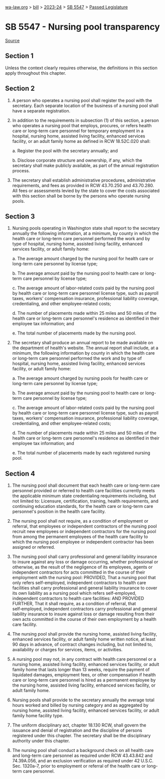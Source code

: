 [wa-law.org](/) > [bill](/bill/) > [2023-24](/bill/2023-24/) > [SB 5547](/bill/2023-24/sb/5547/) > [Passed Legislature](/bill/2023-24/sb/5547/S.PL/)

# SB 5547 - Nursing pool transparency

[Source](http://lawfilesext.leg.wa.gov/biennium/2023-24/Pdf/Bills/Senate%20Passed%20Legislature/5547-S.PL.pdf)

## Section 1
Unless the context clearly requires otherwise, the definitions in this section apply throughout this chapter.

## Section 2
1. A person who operates a nursing pool shall register the pool with the secretary. Each separate location of the business of a nursing pool shall have a separate registration.

2. In addition to the requirements in subsection (1) of this section, a person who operates a nursing pool that employs, procures, or refers health care or long-term care personnel for temporary employment in a hospital, nursing home, assisted living facility, enhanced services facility, or an adult family home as defined in RCW 18.52C.020 shall:

    a. Register the pool with the secretary annually; and

    b. Disclose corporate structure and ownership, if any, which the secretary shall make publicly available, as part of the annual registration process.

3. The secretary shall establish administrative procedures, administrative requirements, and fees as provided in RCW 43.70.250 and 43.70.280. All fees or assessments levied by the state to cover the costs associated with this section shall be borne by the persons who operate nursing pools.

## Section 3
1. Nursing pools operating in Washington state shall report to the secretary annually the following information, at a minimum, by county in which the health care or long-term care personnel performed the work and by type of hospital, nursing home, assisted living facility, enhanced services facility, or adult family home:

    a. The average amount charged by the nursing pool for health care or long-term care personnel by license type;

    b. The average amount paid by the nursing pool to health care or long-term care personnel by license type;

    c. The average amount of labor-related costs paid by the nursing pool by health care or long-term care personnel license type, such as payroll taxes, workers' compensation insurance, professional liability coverage, credentialing, and other employee-related costs;

    d. The number of placements made within 25 miles and 50 miles of the health care or long-term care personnel's residence as identified in their employee tax information; and

    e. The total number of placements made by the nursing pool.

2. The secretary shall produce an annual report to be made available on the department of health's website. The annual report shall include, at a minimum, the following information by county in which the health care or long-term care personnel performed the work and by type of hospital, nursing home, assisted living facility, enhanced services facility, or adult family home:

    a. The average amount charged by nursing pools for health care or long-term care personnel by license type;

    b. The average amount paid by the nursing pool to health care or long-term care personnel by license type;

    c. The average amount of labor-related costs paid by the nursing pool by health care or long-term care personnel license type, such as payroll taxes, workers' compensation insurance, professional liability coverage, credentialing, and other employee-related costs;

    d. The number of placements made within 25 miles and 50 miles of the health care or long-term care personnel's residence as identified in their employee tax information; and

    e. The total number of placements made by each registered nursing pool.

## Section 4
1. The nursing pool shall document that each health care or long-term care personnel provided or referred to health care facilities currently meets the applicable minimum state credentialing requirements including, but not limited to: Licensure, certification, training, health requirements, and continuing education standards, for the health care or long-term care personnel's position in the health care facility.

2. The nursing pool shall not require, as a condition of employment or referral, that employees or independent contractors of the nursing pool recruit new employees or independent contractors for the nursing pool from among the permanent employees of the health care facility to which the nursing pool employee or independent contractor has been assigned or referred.

3. The nursing pool shall carry professional and general liability insurance to insure against any loss or damage occurring, whether professional or otherwise, as the result of the negligence of its employees, agents or independent contractors for acts committed in the course of their employment with the nursing pool: PROVIDED, That a nursing pool that only refers self-employed, independent contractors to health care facilities shall carry professional and general liability insurance to cover its own liability as a nursing pool which refers self-employed, independent contractors to health care facilities: AND PROVIDED FURTHER, That it shall require, as a condition of referral, that self‑employed, independent contractors carry professional and general liability insurance to insure against loss or damage resulting from their own acts committed in the course of their own employment by a health care facility.

4. The nursing pool shall provide the nursing home, assisted living facility, enhanced services facility, or adult family home written notice, at least 90 days in advance, of contract changes including, but not limited to, availability or charges for services, items, or activities.

5. A nursing pool may not, in any contract with health care personnel or a nursing home, assisted living facility, enhanced services facility, or adult family home that lasts longer than 13 weeks, require the payment of liquidated damages, employment fees, or other compensation if health care or long-term care personnel is hired as a permanent employee by the nursing home, assisted living facility, enhanced services facility, or adult family home.

6. Nursing pools shall provide to the secretary annually the average total hours worked and billed by nursing category and as aggregated by nursing home, assisted living facility, enhanced services facility, or adult family home facility type.

7. The uniform disciplinary act, chapter 18.130 RCW, shall govern the issuance and denial of registration and the discipline of persons registered under this chapter. The secretary shall be the disciplinary authority under this chapter.

8. The nursing pool shall conduct a  background check on all health care and long-term care personnel as required under RCW 43.43.842 and 74.39A.056, and an exclusion verification as required under 42 U.S.C. Sec. 1320a-7, prior to employment or referral of the health care or long-term care personnel.
